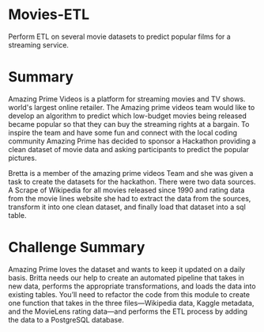 # Movies-ETL
Perform ETL on several movie datasets to predict popular films for a streaming service.

# Summary 
Amazing Prime Videos is a platform for streaming movies and TV shows. world's largest online retailer. The Amazing prime videos team would like to develop an algorithm to predict which low-budget movies being released became popular so that they can buy the streaming rights at a bargain. To inspire the team and have some fun and connect with the local coding community Amazing Prime has decided to sponsor a Hackathon providing a clean dataset of movie data and asking participants to predict the popular pictures.

Bretta is a member of the amazing prime videos Team and she was given a task to create the datasets for the hackathon. There were two data sources. A Scrape of Wikipedia for all movies released since 1990 and rating data from the movie lines website she had to extract the data from the sources, transform it into one clean dataset, and finally load that dataset into a sql table. 

# Challenge Summary
Amazing Prime loves the dataset and wants to keep it updated on a daily basis. Britta needs our help to create an automated pipeline that takes in new data, performs the appropriate transformations, and loads the data into existing tables. You’ll need to refactor the code from this module to create one function that takes in the three files—Wikipedia data, Kaggle metadata, and the MovieLens rating data—and performs the ETL process by adding the data to a PostgreSQL database.

